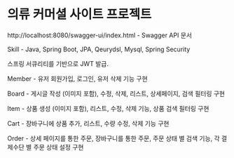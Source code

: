 # 의류 커머셜 사이트 프로젝트

http://localhost:8080/swagger-ui/index.html - Swagger API 문서

Skill - Java, Spring Boot, JPA, Qeurydsl, Mysql, Spring Security

스프링 서큐리티를 기반으로 JWT 발급.


Member - 유저 회원가입, 로그인, 유저 삭제 기능 구현

Board - 게시글 작성 (이미지 포함), 수정, 삭제, 리스트, 상세페이지, 검색 필터링 구현

Item - 상품 생성 (이미지 포함), 리스트, 수정, 삭제 기능, 상품 검색 필터링 구현

Cart - 장바구니에 상품 추가, 리스트, 수량 수정, 삭제 기능 구현

Order - 상세 페이지를 통한 주문, 장바구니를 통한 주문, 주문 상태 별 검색 기능, 각 결제수단 별 주문 상태 설정 구현

